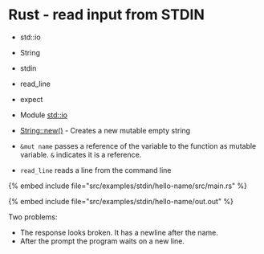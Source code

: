 # Rust - read input from STDIN


* std::io
* String
* stdin
* read_line
* expect

* Module [std::io](https://doc.rust-lang.org/std/io/)
* [String::new()](https://doc.rust-lang.org/std/string/struct.String.html#method.new) - Creates a new mutable empty string
* `&mut name` passes a reference of the variable to the function as mutable variable. `&` indicates it is a reference.
* `read_line` reads a line from the command line

{% embed include file="src/examples/stdin/hello-name/src/main.rs" %}

{% embed include file="src/examples/stdin/hello-name/out.out" %}

Two problems:
* The response looks broken. It has a newline after the name.
* After the prompt the program waits on a new line.


